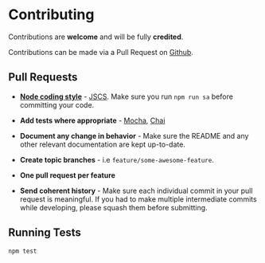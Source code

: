 # Contributing

Contributions are **welcome** and will be fully **credited**.

Contributions can be made via a Pull Request on [Github](https://github.com/mike182uk/timestring).

## Pull Requests

- **[Node coding style](https://github.com/felixge/node-style-guide)** - [JSCS](http://jscs.info/). Make sure you run `npm run sa` before committing your code.

- **Add tests where appropriate** - [Mocha](http://mochajs.org/), [Chai](http://chaijs.com/)

- **Document any change in behavior** - Make sure the README and any other relevant documentation are kept up-to-date.

- **Create topic branches** - i.e `feature/some-awesome-feature`.

- **One pull request per feature**

- **Send coherent history** - Make sure each individual commit in your pull request is meaningful. If you had to make multiple intermediate commits while developing, please squash them before submitting.

## Running Tests

```bash
npm test
```
